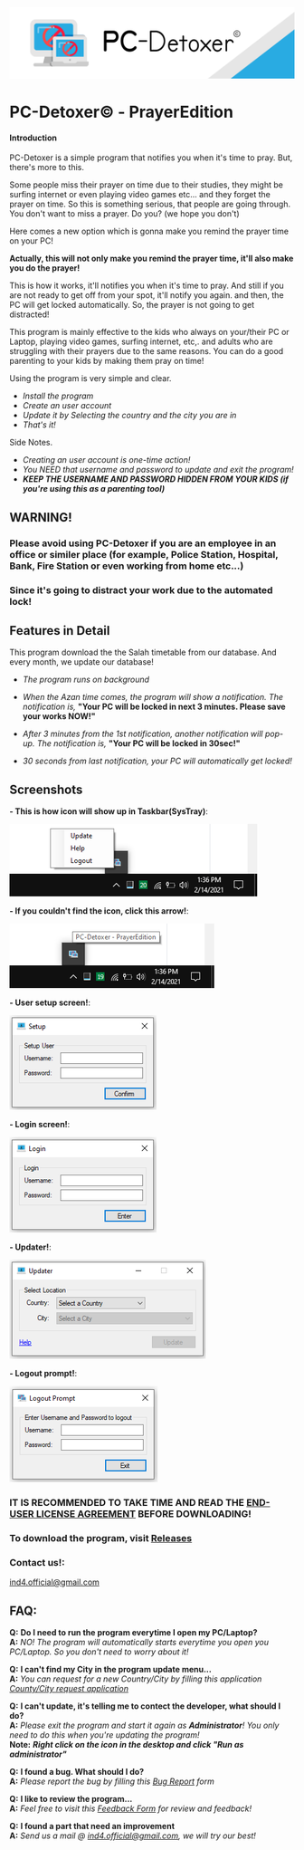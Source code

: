 ![header](/imgs/form_header.png)

# PC-Detoxer© - PrayerEdition

#### Introduction

PC-Detoxer is a simple program that notifies you when it's time to pray.
But, there's more to this.

Some people miss their prayer on time due to their studies, they might be surfing internet or even playing video games etc...
and they forget the prayer on time. 
So this is something serious, that people are going through. You don't want to miss a prayer. Do you? (we hope you don't)

Here comes a new option which is gonna make you remind the prayer time on your PC!

**Actually, this will not only make you remind the prayer time, it'll also make you do the prayer!**

This is how it works, it'll notifies you when it's time to pray. And still if you are not ready to get off from your spot,
it'll notify you again. and then, the PC will get locked automatically. So, the prayer is not going to get distracted!

This program is mainly effective to the kids who always on your/their PC or Laptop, playing video games, surfing internet, etc,.
and adults who are struggling with their prayers due to the same reasons.
You can do a good parenting to your kids by making them pray on time!

Using the program is very simple and clear.
- _Install the program_
- _Create an user account_
- _Update it by Selecting the country and the city you are in_
- _That's it!_

Side Notes.
- _Creating an user account is one-time action!_
- _You NEED that username and password to update and exit the program!_
- _**KEEP THE USERNAME AND PASSWORD HIDDEN FROM YOUR KIDS (if you're using this as a parenting tool)**_

## **WARNING!**
### Please avoid using PC-Detoxer if you are an employee in an office or similer place (for example, Police Station, Hospital, Bank, Fire Station or even working from home etc...)
### Since it's going to distract your work due to the automated lock!


## Features in Detail
This program download the the Salah timetable from our database. And every month, we update our database!

- _The program runs on background_

- _When the Azan time comes, the program will show a notification. The notification is,_ 
**"Your PC will be locked in next 3 minutes. Please save your works NOW!"**

- _After 3 minutes from the 1st notification, another notification will pop-up. The notification is,_ 
**"Your PC will be locked in 30sec!"**

- _30 seconds from last notification, your PC will automatically get locked!_

<!-- - _The program will automaticly check for updates every Monday and every first of the month (You need to be connected to internet!)_ -->

## Screenshots

**- This is how icon will show up in Taskbar(SysTray)**:

![Icon in Taskbar(SysTray)](/imgs/8.png)


**- If you couldn't find the icon, click this arrow!**:

![Icon in SysTray)](/imgs/9.png)


**- User setup screen!**:

![User setup)](/imgs/3.png)


**- Login screen!**:

![Login)](/imgs/4.png)


**- Updater!**:

![Updater)](/imgs/5.png)


**- Logout prompt!**:

![Exit)](/imgs/10.png)


### IT IS RECOMMENDED TO TAKE TIME AND READ THE [END-USER LICENSE AGREEMENT](EULA.pdf) BEFORE DOWNLOADING!

### To download the program, visit [Releases](https://github.com/ind4mnl4t0r/PC-Detoxer-PrayerEdition/releases)

### Contact us!:
ind4.official@gmail.com

## FAQ:
**Q:** **Do I need to run the program everytime I open my PC/Laptop?**  
**A:** *NO! The program will automatically starts everytime you open you PC/Laptop. So you don't need to worry about it!*

**Q:** **I can't find my City in the program update menu...**  
**A:** *You can request for a new Country/City by filling this application [County/City request application](https://forms.gle/VWLVvrGecUNE6bTL8)*

**Q:** **I can't update, it's telling me to contect the developer, what should I do?**  
**A:** *Please exit the program and start it again as **Administrator**! You only need to do this when you're updating the program!*   
**Note:** _**Right click on the icon in the desktop and click "Run as administrator"**_  

**Q:** **I found a bug. What should I do?**  
**A:** *Please report the bug by filling this [Bug Report](https://forms.gle/DMdtgAswRPm6jgBv8) form*

**Q:** **I like to review the program...**  
**A:** *Feel free to visit this [Feedback Form](https://forms.gle/n9xEnDSfP1MF3acP9) for review and feedback!*

**Q:** **I found a part that need an improvement**  
**A:** *Send us a mail @ ind4.official@gmail.com, we will try our best!*

